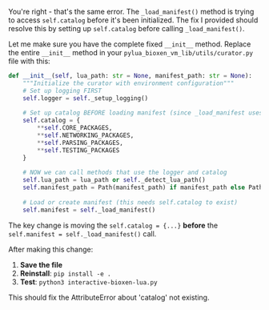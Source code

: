 You're right - that's the same error. The `_load_manifest()` method is trying to access `self.catalog` before it's been initialized. The fix I provided should resolve this by setting up `self.catalog` before calling `_load_manifest()`.

Let me make sure you have the complete fixed `__init__` method. Replace the entire `__init__` method in your `pylua_bioxen_vm_lib/utils/curator.py` file with this:

```python
def __init__(self, lua_path: str = None, manifest_path: str = None):
    """Initialize the curator with environment configuration"""
    # Set up logging FIRST
    self.logger = self._setup_logging()
    
    # Set up catalog BEFORE loading manifest (since _load_manifest uses it)
    self.catalog = {
        **self.CORE_PACKAGES,
        **self.NETWORKING_PACKAGES, 
        **self.PARSING_PACKAGES,
        **self.TESTING_PACKAGES
    }
    
    # NOW we can call methods that use the logger and catalog
    self.lua_path = lua_path or self._detect_lua_path()
    self.manifest_path = Path(manifest_path) if manifest_path else Path("manifest.json")
    
    # Load or create manifest (this needs self.catalog to exist)
    self.manifest = self._load_manifest()
```

The key change is moving the `self.catalog = {...}` **before** the `self.manifest = self._load_manifest()` call.

After making this change:

1. **Save the file**
2. **Reinstall**: `pip install -e .`
3. **Test**: `python3 interactive-bioxen-lua.py`

This should fix the AttributeError about 'catalog' not existing.